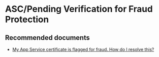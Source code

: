 <properties
	pageTitle="ASC/Pending Verification for Fraud Protection"
	description="ASC/Pending Verification for Fraud Protection"
	service="microsoft.asc"
	resource="asc"
	authors="shrahman"
	displayOrder=""
	selfHelpType="generic"
	supportTopicIds="32604396"
	resourceTags=""
	productPesIds="16512"
	cloudEnvironments="public"
	articleId="fdccae2e-f103-4a82-be97-33f6cc3a7658"
/>

# ASC/Pending Verification for Fraud Protection

## **Recommended documents**

* [My App Service certificate is flagged for fraud. How do I resolve this?](https://blogs.msdn.microsoft.com/appserviceteam/2017/07/24/faq-app-service-certificates#my-app-service-certificate-is-flagged-for-fraud-how-do-i-resolve-this) 
